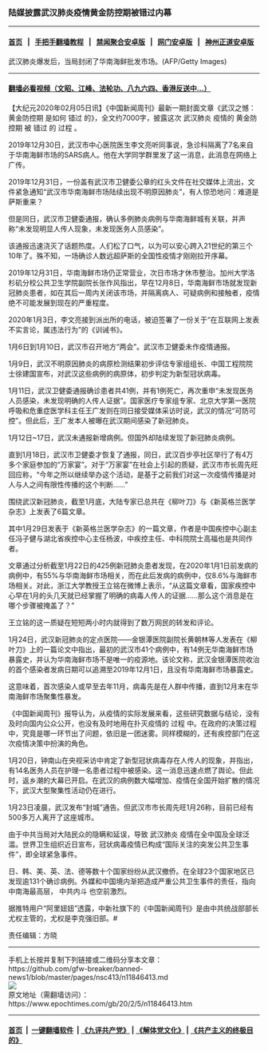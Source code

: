### 陆媒披露武汉肺炎疫情黄金防控期被错过内幕
------------------------

#### [首页](https://github.com/gfw-breaker/banned-news1/blob/master/README.md) &nbsp;&nbsp;|&nbsp;&nbsp; [手把手翻墙教程](https://github.com/gfw-breaker/guides/wiki) &nbsp;&nbsp;|&nbsp;&nbsp; [禁闻聚合安卓版](https://github.com/gfw-breaker/bn-android) &nbsp;&nbsp;|&nbsp;&nbsp; [网门安卓版](https://github.com/oGate2/oGate) &nbsp;&nbsp;|&nbsp;&nbsp; [神州正道安卓版](https://github.com/SzzdOgate/update) 



<div><img alt="" class="aligncenter wp-post-image" src="https://i.epochtimes.com/assets/uploads/2020/02/GettyImages-1193097836-600x400.jpg"/>
<div class="red16 caption">
 武汉肺炎爆发后，当局封闭了华南海鲜批发市场。(AFP/Getty Images)
</div>
</div><hr/>

#### [翻墙必看视频（文昭、江峰、法轮功、八九六四、香港反送中...）](https://github.com/gfw-breaker/banned-news1/blob/master/pages/link3.md)

<div><p>
 【大纪元2020年02月05日讯】《中国新闻周刊》最新一期封面文章《武汉之憾：
 <ok href="https://www.epochtimes.com/gb/tag/%E9%BB%84%E9%87%91%E9%98%B2%E6%8E%A7%E6%9C%9F.html">
  黄金防控期
 </ok>
 是如何
 <ok href="https://www.epochtimes.com/gb/tag/%E9%94%99%E8%BF%87.html">
  错过
 </ok>
 的》，全文约7000字，披露这次
 <ok href="https://www.epochtimes.com/gb/tag/%E6%AD%A6%E6%B1%89%E8%82%BA%E7%82%8E.html">
  武汉肺炎
 </ok>
 疫情的
 <ok href="https://www.epochtimes.com/gb/tag/%E9%BB%84%E9%87%91%E9%98%B2%E6%8E%A7%E6%9C%9F.html">
  黄金防控期
 </ok>
 被
 <ok href="https://www.epochtimes.com/gb/tag/%E9%94%99%E8%BF%87.html">
  错过
 </ok>
 的
 <ok href="https://www.epochtimes.com/gb/tag/%E8%BF%87%E7%A8%8B.html">
  过程
 </ok>
 。
</p>
<p>
 2019年12月30日，武汉市中心医院医生李文亮听同事说，急诊科隔离了7名来自于华南海鲜市场的SARS病人。他在大学同学群里发了这一消息，此消息在网络上广传。
</p>
<p>
 2019年12月31日，一份盖有武汉市卫健委公章的红头文件在社交媒体上流出，文件紧急通知“武汉市华南海鲜市场陆续出现不明原因肺炎”，有人惊恐地问：难道是萨斯重来？
</p>
<p>
 但是同日，武汉市卫健委通报，确认多例肺炎病例与华南海鲜城有关联，并声称“未发现明显人传人现象，未发现医务人员感染”。
</p>
<p>
 该通报迅速浇灭了话题热度。人们松了口气，以为可以安心跨入21世纪的第三个10年了。殊不知，一场确诊人数远超萨斯的全国性疫情才刚刚拉开序幕。
</p>
<p>
 2019年12月31日，华南海鲜市场仍正常营业，次日市场才休市整治。加州大学洛杉矶分校公共卫生学院副院长张作风指出，早在12月8日，华南海鲜市场就发现新冠肺炎患者，如在其后一周内关闭该市场，并隔离病人、可疑病例和接触者，疫情绝不可能发展到现在的严重程度。
</p>
<p>
 2020年1月3日，李文亮接到派出所的电话，被迫签署了一份关于“在互联网上发表不实言论，属违法行为”的《训诫书》。
</p>
<p>
 1月6日到1月10日，武汉市召开地方“两会”。武汉市卫健委未作疫情通报。
</p>
<p>
 1月9日，武汉不明原因肺炎的病原检测结果初步评估专家组组长、中国工程院院士徐建国宣布，对武汉这些病例的病原体，初步判定为新型冠状病毒。
</p>
<p>
 1月11日，武汉卫健委通报确诊患者共41例，并有1例死亡，再次重申“未发现医务人员感染，未发现明确的人传人证据”。国家医疗专家组专家、北京大学第一医院呼吸和危重症医学科主任王广发则在同日接受媒体采访时说，武汉的情况“可防可控”。但此后，王广发本人被曝在武汉期间感染了新冠肺炎。
</p>
<p>
 1月12日~17日，武汉未通报新增病例。但国外却陆续发现了新冠肺炎病例。
</p>
<p>
 直到1月18日，武汉市卫健委才恢复了通报，同日，武汉百步亭社区举行了有4万多个家庭参加的“万家宴”。对于“万家宴”在社会上引起的质疑，武汉市市长周先旺回应称，“今年之所以继续举办这个活动，是基于之前我们对这一次疫情传播是对人与人之间有限性传播的这个判断……”
</p>
<p>
 围绕武汉新冠肺炎，截至1月底，大陆专家已总共在《柳叶刀》与《新英格兰医学杂志》上发表了6篇文章。
</p>
<p>
 其中1月29日发表于《新英格兰医学杂志》的一篇文章，作者是中国疾控中心副主任冯子健与湖北省疾控中心主任杨波，中疾控主任、中科院院士高福也是共同作者。
</p>
<p>
 文章通过分析截至1月22日的425例新冠肺炎患者发现，在2020年1月1日前发病的病例中，有55%与华南海鲜市场相关，而在此后发病的病例中，仅8.6%与海鲜市场相关。对此，浙江大学教授王立铭在微博上表示，“从这篇文章看，国家疾控中心早在1月的头几天就已经掌握了明确的病毒人传人的证据……那么这个消息是在哪个步骤被掩盖了？”
</p>
<p>
 王立铭的这一质疑在短短两小时内就得到了数万网民的转发和评论。
</p>
<p>
 1月24日，武汉新冠肺炎的定点医院——金银潭医院副院长黄朝林等人发表在《柳叶刀》上的一篇论文中指出，最初的武汉市41个病例中，有14例无华南海鲜市场暴露史，并认为华南海鲜市场不是唯一的疫源地。该论文称，武汉金银潭医院收治的首个感染者发病日期可以追溯至2019年12月1日，且没有华南海鲜市场暴露史。
</p>
<p>
 这意味着，首次感染人或早至去年11月，病毒先是在人群中传播，直到12月末在华南海鲜市场聚集性暴发。
</p>
<p>
 《中国新闻周刊》报导认为，从疫情的实际发展来看，这些研究数据与结论，没有及时向国内公众公开，也没有及时地用在扑灭疫情的
 <ok href="https://www.epochtimes.com/gb/tag/%E8%BF%87%E7%A8%8B.html">
  过程
 </ok>
 中。在政府的决策过程中，究竟是哪一环节出了问题，依旧是一团迷雾。同样模糊的，还有疾控部门在这次疫情决策中扮演的角色。
</p>
<p>
 1月20日，钟南山在央视采访中肯定了新型冠状病毒存在人传人的现象，并指出，有14名医务人员在护理一名患者过程中被感染。这一消息迅速点燃了舆论。但此时，返乡潮的大幕已开启。在武汉的病例数大幅增加、疫情在全国开始扩散的情况下，武汉大型聚集性活动仍在进行。
</p>
<p>
 1月23日凌晨，武汉发布“封城”通告。但武汉市市长周先旺1月26称，目前已经有500多万人离开了这座城市。
</p>
<p>
 由于中共当局对大陆民众的隐瞒和延误，导致
 <ok href="https://www.epochtimes.com/gb/tag/%E6%AD%A6%E6%B1%89%E8%82%BA%E7%82%8E.html">
  武汉肺炎
 </ok>
 疫情在全中国及全球泛滥。世界卫生组织近日宣布，冠状病毒疫情已构成“国际关注的突发公共卫生事件”，即全球紧急事件。
</p>
<p>
 日、韩、美、英、法、德等数十个国家纷纷从武汉撤侨。在全球23个国家地区已发现逾131个确诊病例。外媒和中国境内渐把造成严重公共卫生事件的责任，指向中南海最高层，
 <ok href="https://www.epochtimes.com/gb/tag/%E4%B8%AD%E5%85%B1%E5%86%85%E6%96%97.html">
  中共内斗
 </ok>
 也空前激烈。
</p>
<p>
 据推特用户“阿里妞妞”透露，中新社旗下的《中国新闻周刊》是由中共统战部部长尤权主管的，尤权是李克强旧部。#
</p>
<p>
 责任编辑：方晓
</p>
</div>
<hr/>
手机上长按并复制下列链接或二维码分享本文章：<br/>
https://github.com/gfw-breaker/banned-news1/blob/master/pages/nsc413/n11846413.md <br/>
<a href='https://github.com/gfw-breaker/banned-news1/blob/master/pages/nsc413/n11846413.md'><img src='https://github.com/gfw-breaker/banned-news1/blob/master/pages/nsc413/n11846413.md.png'/></a> <br/>
原文地址（需翻墙访问）：https://www.epochtimes.com/gb/20/2/5/n11846413.htm


------------------------
#### [首页](https://github.com/gfw-breaker/banned-news1/blob/master/README.md) &nbsp;|&nbsp; [一键翻墙软件](https://github.com/gfw-breaker/nogfw/blob/master/README.md) &nbsp;| [《九评共产党》](https://github.com/gfw-breaker/9ping.md/blob/master/README.md#九评之一评共产党是什么) | [《解体党文化》](https://github.com/gfw-breaker/jtdwh.md/blob/master/README.md) | [《共产主义的终极目的》](https://github.com/gfw-breaker/gczydzjmd.md/blob/master/README.md)


<img src='http://gfw-breaker.win/banned-news/pages/nsc413/n11846413.md' width='0px' height='0px'/>
